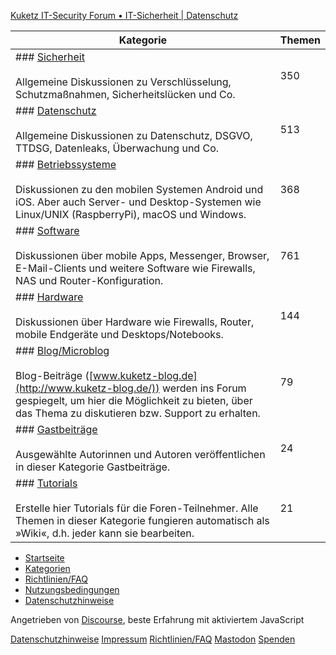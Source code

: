 [Kuketz IT-Security Forum • IT-Sicherheit | Datenschutz](https://forum.kuketz-blog.de/)

| Kategorie | Themen |
| --- | --- |
| ### [Sicherheit](https://forum.kuketz-blog.de/c/sicherheit/5)<br><br>Allgemeine Diskussionen zu Verschlüsselung, Schutzmaßnahmen, Sicherheitslücken und Co. | 350 |
| ### [Datenschutz](https://forum.kuketz-blog.de/c/datenschutz/6)<br><br>Allgemeine Diskussionen zu Datenschutz, DSGVO, TTDSG, Datenleaks, Überwachung und Co. | 513 |
| ### [Betriebssysteme](https://forum.kuketz-blog.de/c/betriebssysteme/7)<br><br>Diskussionen zu den mobilen Systemen Android und iOS. Aber auch Server- und Desktop-Systemen wie Linux/UNIX (RaspberryPi), macOS und Windows. | 368 |
| ### [Software](https://forum.kuketz-blog.de/c/software/10)<br><br>Diskussionen über mobile Apps, Messenger, Browser, E-Mail-Clients und weitere Software wie Firewalls, NAS und Router-Konfiguration. | 761 |
| ### [Hardware](https://forum.kuketz-blog.de/c/hardware/14)<br><br>Diskussionen über Hardware wie Firewalls, Router, mobile Endgeräte und Desktops/Notebooks. | 144 |
| ### [Blog/Microblog](https://forum.kuketz-blog.de/c/blog/15)<br><br>Blog-Beiträge ([www.kuketz-blog.de](http://www.kuketz-blog.de/)) werden ins Forum gespiegelt, um hier die Möglichkeit zu bieten, über das Thema zu diskutieren bzw. Support zu erhalten. | 79  |
| ### [Gastbeiträge](https://forum.kuketz-blog.de/c/gastbeitraege/16)<br><br>Ausgewählte Autorinnen und Autoren veröffentlichen in dieser Kategorie Gastbeiträge. | 24  |
| ### [Tutorials](https://forum.kuketz-blog.de/c/tutorials/4)<br><br>Erstelle hier Tutorials für die Foren-Teilnehmer. Alle Themen in dieser Kategorie fungieren automatisch als »Wiki«, d.h. jeder kann sie bearbeiten. | 21  |

* [Startseite](https://forum.kuketz-blog.de/)
* [Kategorien](https://forum.kuketz-blog.de/categories)
* [Richtlinien/FAQ](https://forum.kuketz-blog.de/guidelines)
* [Nutzungsbedingungen](https://forum.kuketz-blog.de/tos)
* [Datenschutzhinweise](https://forum.kuketz-blog.de/privacy)

Angetrieben von [Discourse](https://www.discourse.org/), beste Erfahrung mit aktiviertem JavaScript

[Datenschutzhinweise](https://www.kuketz-forum.de/privacy) [Impressum](https://www.kuketz-blog.de/impressum/) [Richtlinien/FAQ](https://www.kuketz-forum.de/faq) [Mastodon](https://social.tchncs.de/@kuketzblog) [Spenden](https://www.kuketz-blog.de/unterstuetzen/)